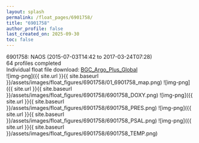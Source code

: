 ```yaml
---
layout: splash
permalink: /float_pages/6901758/
title: "6901758"
author_profile: false
last_created_on: 2025-09-30
toc: false
---
```

 
6901758: NAOS (2015-07-03T14:42 to 2017-03-24T07:28)\
64 profiles completed\
Individual float file download: [BGC_Argo_Plus_Global](https://ftp.soest.hawaii.edu/bgc_argo_plus/Individual_Floats/outliers_removed/6901758_Sprof_processed.nc)\
![img-png]({{ site.url }}{{ site.baseurl }}/assets/images/float_figures/6901758/01_6901758_map.png)
![img-png]({{ site.url }}{{ site.baseurl }}/assets/images/float_figures/6901758/6901758_DOXY.png)
![img-png]({{ site.url }}{{ site.baseurl }}/assets/images/float_figures/6901758/6901758_PRES.png)
![img-png]({{ site.url }}{{ site.baseurl }}/assets/images/float_figures/6901758/6901758_PSAL.png)
![img-png]({{ site.url }}{{ site.baseurl }}/assets/images/float_figures/6901758/6901758_TEMP.png)
